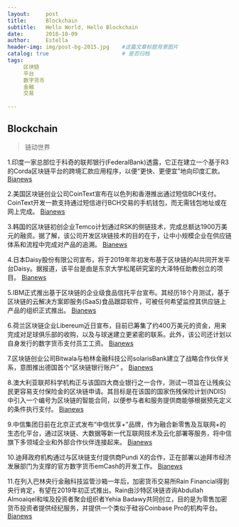 ```yaml
---
layout:     post
title:      Blockchain
subtitle:   Hello World, Hello Blockchain
date:       2018-10-09 
author:     Estella 
header-img: img/post-bg-2015.jpg 	#这篇文章标题背景图片
catalog: true 						# 是否归档
tags:	
     区块链
     平台
     数字货币
     金融
     交易
    
---
```


## Blockchain
>链动世界

1.印度一家总部位于科奇的联邦银行(FederalBank)透露，它正在建立一个基于R3的Corda区块链平台的跨境汇款应用程序，以便“更快、更便宜”地向印度汇款。 [Bianews](http://www.bianews.com/news/flash?id=21933)

2.美国区块链创业公司CoinText宣布在以色列和香港推出通过短信BCH支付。CoinText开发一款支持通过短信进行BCH交易的手机钱包，而无需钱包地址或在网上完成。 [Bianews](http://www.bianews.com/news/flash?id=21936)

3.韩国的区块链初创企业Temco计划通过RSK的侧链技术，完成总额达1900万美元的融资。据了解，该公司开发区块链技术的目的在于，让中小规模企业在供应链体系和流程中完成对产品的追溯。 [Bianews](http://www.bianews.com/news/flash?id=21937)

4.日本Daisy股份有限公司宣布，将于2019年年初发布基于区块链的AI共同开发平台Daisy。据报道，该平台是由是东京大学松尾研究室的大泽特任助教创立的项目。 [Bianews](http://www.bianews.com/news/flash?id=21965)

5.IBM正式推出基于区块链的企业级食品信托平台宣布。其经历18个月测试，基于区块链的云解决方案即服务(SaaS)食品跟踪软件，可被任何希望监控其供应链上产品的组织正式推出。 [Bianews](http://www.bianews.com/news/flash?id=21954)

6.荷兰区块链企业Libereum近日宣布，目前已筹集了约400万美元的资金，用来完成对足球俱乐部的收购，以及与球迷建立更紧密的联系。此外，该公司还计划以自身发行的数字货币支付员工工资。 [Bianews](http://www.bianews.com/news/flash?id=21985)

7.区块链创业公司Bitwala与柏林金融科技公司solarisBank建立了战略合作伙伴关系，意图推出德国首个“区块链银行账户” 。 [Bianews](http://www.bianews.com/news/flash?id=21989)

8.澳大利亚联邦科学机构正与该国四大商业银行之一合作，测试一项旨在让残疾公民更容易支付保险金的区块链申请。其目标是在该国的国家伤残保险计划(NDIS)中引入一个编号为区块链的智能合同，以便参与者和服务提供商能够根据预先定义的条件执行支付。 [Bianews](http://www.bianews.com/news/flash?id=21988)

9.中信集团日前在北京正式发布“中信优享+”品牌，作为融合新零售及互联网+的生态化平台，通过区块链、大数据等新一代互联网技术及云化部署等服务，将中信旗下多领域企业和外部合作伙伴连接起来。 [Bianews](http://www.bianews.com/news/flash?id=21997)

10.迪拜政府机构通过与区块链支付提供商Pundi X的合作，正在部署以迪拜市经济发展部门为支撑的官方数字货币emCash的开发工作。 [Bianews](http://www.bianews.com/news/flash?id=22003)

11.在列入巴林央行金融科技监管沙箱一年后，加密货币交易所Rain Financial得到央行肯定，有望在2019年初正式推出。Rain由沙特区块链咨询Abdullah Almoaiqel和埃及投资者聚会组织者Yehia Badawy共同创立，目的是为零售加密货币投资者提供经纪服务，并提供一个类似于硅谷Coinbase Pro的机构平台。 [Bianews](http://www.bianews.com/news/flash?id=22009)
